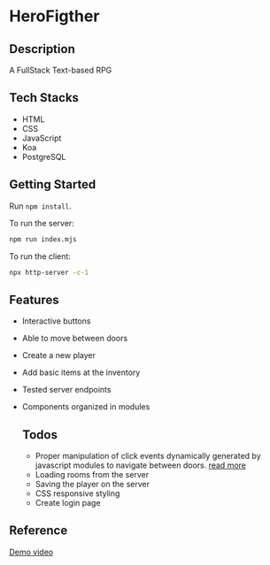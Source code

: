 # HeroFigther

## Description
A FullStack Text-based RPG

## Tech Stacks
- HTML
- CSS
- JavaScript
- Koa
- PostgreSQL

  
## Getting Started

Run `npm install`.

To run the server:

```bash
npm run index.mjs
```
To run the client:

```bash
npx http-server -c-1
```

## Features
- Interactive buttons
- Able to move between doors
- Create a new player
- Add basic items at the inventory
- Tested server endpoints
- Components organized in modules

  ## Todos
  - Proper manipulation of click events dynamically generated by javascript modules to navigate between doors. [read more](https://developer.mozilla.org/en-US/docs/Web/JavaScript/Guide/Modules)
  - Loading rooms from the server
  - Saving the player on the server
  - CSS responsive styling
  - Create login page

## Reference
[Demo video](https://www.youtube.com/watch?v=6kcrh7fVnqw)
